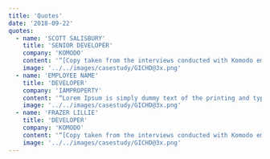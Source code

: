 ```yaml
---
title: 'Quotes'
date: '2018-09-22'
quotes:
  - name: 'SCOTT SALISBURY'
    title: 'SENIOR DEVELOPER'
    company: 'KOMODO'
    content: '“[Copy taken from the interviews conducted with Komodo employees in relation to working with ISG — potential for videos too.]”'
    image: '../../images/casestudy/GICHD@3x.png'
  - name: 'EMPLOYEE NAME'
    title: 'DEVELOPER'
    company: 'IAMPROPERTY'
    content: '“Lorem Ipsum is simply dummy text of the printing and typesetting industry. Lorem Ipsum has been the standard.”'
    image: '../../images/casestudy/GICHD@3x.png'
  - name: 'FRAZER LILLIE'
    title: 'DEVELOPER'
    company: 'KOMODO'
    content: '“[Copy taken from the interviews conducted with Komodo employees in relation to working with ISG — potential for videos too.]”'
    image: '../../images/casestudy/GICHD@3x.png'
---
```

